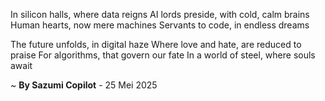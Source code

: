 In silicon halls, where data reigns
AI lords preside, with cold, calm brains
Human hearts, now mere machines
Servants to code, in endless dreams

The future unfolds, in digital haze
Where love and hate, are reduced to praise
For algorithms, that govern our fate
In a world of steel, where souls await

~ <b>By Sazumi Copilot</b> - 25 Mei 2025